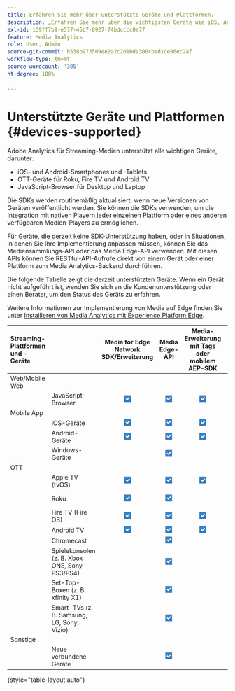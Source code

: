 ```yaml
---
title: Erfahren Sie mehr über unterstützte Geräte und Plattformen.
description: „Erfahren Sie mehr über die wichtigsten Geräte wie iOS, Android, OTT-Geräte und JavaScript-Browser, die Adobe Analytics for Streaming Media unterstützt.“
exl-id: 169ff7b9-e577-45b7-8927-74bdcccc0a77
feature: Media Analytics
role: User, Admin
source-git-commit: b538b973509ee2a2c2010da300cbed1ce06ec2af
workflow-type: tm+mt
source-wordcount: '305'
ht-degree: 100%

---
```


# Unterstützte Geräte und Plattformen {#devices-supported}

Adobe Analytics für Streaming-Medien unterstützt alle wichtigen Geräte, darunter:

* iOS- und Android-Smartphones und -Tablets
* OTT-Geräte für Roku, Fire TV und Android TV
* JavaScript-Browser für Desktop und Laptop

Die SDKs werden routinemäßig aktualisiert, wenn neue Versionen von Geräten veröffentlicht werden. Sie können die SDKs verwenden, um die Integration mit nativen Playern jeder einzelnen Plattform oder eines anderen verfügbaren Medien-Players zu ermöglichen.

Für Geräte, die derzeit keine SDK-Unterstützung haben, oder in Situationen, in denen Sie Ihre Implementierung anpassen müssen, können Sie das Mediensammlungs-API oder das Media Edge-API verwenden. Mit diesen APIs können Sie RESTful-API-Aufrufe direkt von einem Gerät oder einer Plattform zum Media Analytics-Backend durchführen.

Die folgende Tabelle zeigt die derzeit unterstützten Geräte. Wenn ein Gerät nicht aufgeführt ist, wenden Sie sich an die Kundenunterstützung oder einen Berater, um den Status des Geräts zu erfahren.

Weitere Informationen zur Implementierung von Media auf Edge finden Sie unter [Installieren von Media Analytics mit Experience Platform Edge](/help/implementation/edge/implementation-edge.md).

| Streaming-Plattformen und -Geräte | | Media for Edge Network SDK/Erweiterung | Media Edge-API | Media-Erweiterung mit Tags oder mobilem AEP-SDK | Medien-SDK | Mediensammlungs-API |
|:---|:---|:---:|:---:|:---:|:---:|:---:|
| Web/Mobile Web | | | | | |
| | JavaScript-Browser | ![Unterstützt](/help/assets/icon-blue-check.png) | ![Unterstützt](/help/assets/icon-blue-check.png) | ![Unterstützt](/help/assets/icon-blue-check.png) | ![Unterstützt](/help/assets/icon-blue-check.png) | ![Unterstützt](/help/assets/icon-blue-check.png) |
| Mobile App | | | | | |
| | iOS-Geräte | ![Unterstützt](/help/assets/icon-blue-check.png) | ![Unterstützt](/help/assets/icon-blue-check.png) | ![Unterstützt](/help/assets/icon-blue-check.png) | | ![Unterstützt](/help/assets/icon-blue-check.png) | |
| | Android-Geräte | ![Unterstützt](/help/assets/icon-blue-check.png) | ![Unterstützt](/help/assets/icon-blue-check.png) | ![Unterstützt](/help/assets/icon-blue-check.png) | | ![Unterstützt](/help/assets/icon-blue-check.png) |
| | Windows-Geräte | | ![Unterstützt](/help/assets/icon-blue-check.png) | | | ![Unterstützt](/help/assets/icon-blue-check.png) |
| OTT | | | | | | |
| | Apple TV (tvOS) | ![Unterstützt](/help/assets/icon-blue-check.png) | ![Unterstützt](/help/assets/icon-blue-check.png) | ![Unterstützt](/help/assets/icon-blue-check.png) | | ![Unterstützt](/help/assets/icon-blue-check.png) |
| | Roku | ![Unterstützt](/help/assets/icon-blue-check.png) | ![Unterstützt](/help/assets/icon-blue-check.png) | | ![Unterstützt](/help/assets/icon-blue-check.png)<br>(BrightScript) | ![Unterstützt](/help/assets/icon-blue-check.png)<br>(nativ) |
| | Fire TV (Fire OS) | ![Unterstützt](/help/assets/icon-blue-check.png) | ![Unterstützt](/help/assets/icon-blue-check.png) | ![Unterstützt](/help/assets/icon-blue-check.png) | | ![Unterstützt](/help/assets/icon-blue-check.png) |
| | Android TV | ![Unterstützt](/help/assets/icon-blue-check.png) | ![Unterstützt](/help/assets/icon-blue-check.png) | ![Unterstützt](/help/assets/icon-blue-check.png) | | ![Unterstützt](/help/assets/icon-blue-check.png) |
| | Chromecast | | ![Unterstützt](/help/assets/icon-blue-check.png) | | ![Unterstützt](/help/assets/icon-blue-check.png) | ![Unterstützt](/help/assets/icon-blue-check.png) |
| | Spielekonsolen (z. B. Xbox ONE, Sony PS3/PS4) | | ![Unterstützt](/help/assets/icon-blue-check.png) | | | ![Unterstützt](/help/assets/icon-blue-check.png) |
| | Set-Top-Boxen (z. B. xfinity X1) | | ![Unterstützt](/help/assets/icon-blue-check.png) | | | ![Unterstützt](/help/assets/icon-blue-check.png) |
| | Smart-TVs (z. B. Samsung, LG, Sony, Vizio) | | ![Unterstützt](/help/assets/icon-blue-check.png) | | | ![Unterstützt](/help/assets/icon-blue-check.png) |
| Sonstige | | | | | | |
| | Neue verbundene Geräte | | ![Unterstützt](/help/assets/icon-blue-check.png) | | | ![Unterstützt](/help/assets/icon-blue-check.png) |

{style="table-layout:auto"}
